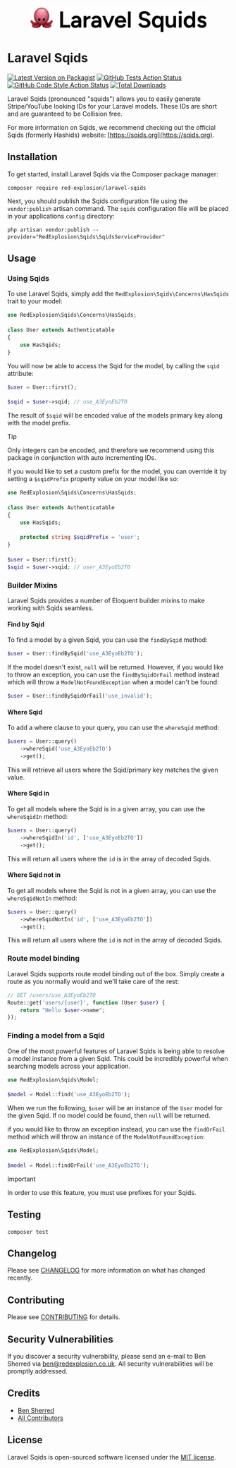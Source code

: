 <p align="center"><img width="400" src="./art/logo.svg" alt="Laravel Sqids Logo"></p>

# Laravel Sqids

[![Latest Version on Packagist](https://img.shields.io/packagist/v/red-explosion/laravel-sqids.svg?style=flat-square)](https://packagist.org/packages/red-explosion/laravel-sqids)
[![GitHub Tests Action Status](https://img.shields.io/github/actions/workflow/status/red-explosion/laravel-sqids/tests.yml?branch=main&label=tests&style=flat-square)](https://github.com/red-explosion/laravel-sqids/actions/workflows/tests.yml?query=branch:main)
[![GitHub Code Style Action Status](https://img.shields.io/github/actions/workflow/status/red-explosion/laravel-sqids/coding-standards.yml?label=code%20style&style=flat-square)](https://github.com/red-explosion/laravel-sqids/actions/workflows/coding-standards.yml?query=branch:main)
[![Total Downloads](https://img.shields.io/packagist/dt/red-explosion/laravel-sqids.svg?style=flat-square)](https://packagist.org/packages/red-explosion/laravel-sqids)

Laravel Sqids (pronounced "squids") allows you to easily generate Stripe/YouTube looking IDs for your Laravel models.
These IDs are short and are guaranteed to be Collision free.

For more information on Sqids, we recommend checking out the official Sqids (formerly Hashids) website: [https://sqids.org](https://sqids.org).

## Installation

To get started, install Laravel Sqids via the Composer package manager:

```shell
composer require red-explosion/laravel-sqids
```

Next, you should publish the Sqids configuration file using the `vendor:publish` artisan command. The `sqids`
configuration file will be placed in your applications `config` directory:

```shell
php artisan vendor:publish --provider="RedExplosion\Sqids\SqidsServiceProvider"
```

## Usage

### Using Sqids

To use Laravel Sqids, simply add the `RedExplosion\Sqids\Concerns\HasSqids` trait to your model:

```php
use RedExplosion\Sqids\Concerns\HasSqids;

class User extends Authenticatable
{
    use HasSqids;
}
```

You will now be able to access the Sqid for the model, by calling the `sqid` attribute:

```php
$user = User::first();

$sqid = $user->sqid; // use_A3EyoEb2TO
```

The result of `$sqid` will be encoded value of the models primary key along with the model prefix.

> [!Tip]
> Only integers can be encoded, and therefore we recommend using this package in conjunction with auto
incrementing IDs.

If you would like to set a custom prefix for the model, you can override it by setting a `$sqidPrefix` property value
on your model like so:

```php
use RedExplosion\Sqids\Concerns\HasSqids;

class User extends Authenticatable
{
    use HasSqids;
    
    protected string $sqidPrefix = 'user';
}

$user = User::first();
$sqid = $user->sqid; // user_A3EyoEb2TO
```

### Builder Mixins

Laravel Sqids provides a number of Eloquent builder mixins to make working with Sqids seamless.

#### Find by Sqid

To find a model by a given Sqid, you can use the `findBySqid` method:

```php
$user = User::findBySqid('use_A3EyoEb2TO');
```

If the model doesn't exist, `null` will be returned. However, if you would like to throw an exception, you can use
the `findBySqidOrFail` method instead which will throw a `ModelNotFoundException` when a model can't be found:

```php
$user = User::findBySqidOrFail('use_invalid');
```

#### Where Sqid

To add a where clause to your query, you can use the `whereSqid` method:

```php
$users = User::query()
    ->whereSqid('use_A3EyoEb2TO')
    ->get();
```

This will retrieve all users where the Sqid/primary key matches the given value.

#### Where Sqid in

To get all models where the Sqid is in a given array, you can use the `whereSqidIn` method:

```php
$users = User::query()
    ->whereSqidIn('id', ['use_A3EyoEb2TO'])
    ->get();
```

This will return all users where the `id` is in the array of decoded Sqids.

#### Where Sqid not in

To get all models where the Sqid is not in a given array, you can use the `whereSqidNotIn` method:

```php
$users = User::query()
    ->whereSqidNotIn('id', ['use_A3EyoEb2TO'])
    ->get();
```

This will return all users where the `id` is not in the array of decoded Sqids.

### Route model binding

Laravel Sqids supports route model binding out of the box. Simply create a route as you normally would and we'll take
care of the rest:

```php
// GET /users/use_A3EyoEb2TO
Route::get('users/{user}', function (User $user) {
    return "Hello $user->name";
});
```

### Finding a model from a Sqid

One of the most powerful features of Laravel Sqids is being able to resolve a model instance from a given Sqid. This
could be incredibly powerful when searching models across your application. 

```php
use RedExplosion\Sqids\Model;

$model = Model::find('use_A3EyoEb2TO');
```

When we run the following, `$user` will be an instance of the `User` model for the given Sqid. If no model could be
found, then `null` will be returned.

if you would like to throw an exception instead, you can use the `findOrFail` method which will throw an instance of
the `ModelNotFoundException`:

```php
use RedExplosion\Sqids\Model;

$model = Model::findOrFail('use_A3EyoEb2TO');
```

> [!IMPORTANT]
> In order to use this feature, you must use prefixes for your Sqids.

## Testing

```shell
composer test
```

## Changelog

Please see [CHANGELOG](CHANGELOG.md) for more information on what has changed recently.

## Contributing

Please see [CONTRIBUTING](CONTRIBUTING.md) for details.

## Security Vulnerabilities

If you discover a security vulnerability, please send an e-mail to Ben Sherred via ben@redexplosion.co.uk. All security
vulnerabilities will be promptly addressed.

## Credits

- [Ben Sherred](https://github.com/bensherred)
- [All Contributors](../../contributors)

## License

Laravel Sqids is open-sourced software licensed under the [MIT license](LICENSE.md).
